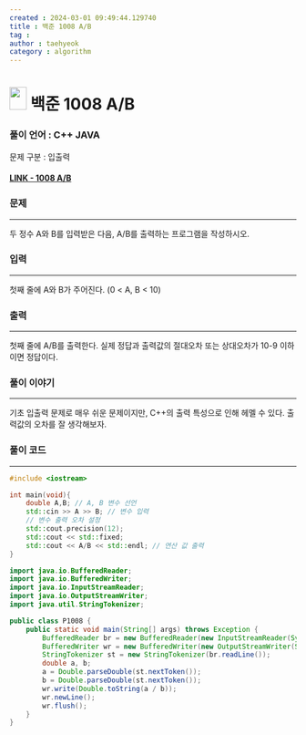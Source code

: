 ```yaml
---
created : 2024-03-01 09:49:44.129740
title : 백준 1008 A/B
tag : 
author : taehyeok
category : algorithm
---
```

# <img src="https://d2gd6pc034wcta.cloudfront.net/tier/1.svg" width="30" height="40"> 백준 1008 A/B

### 풀이 언어 : C++ JAVA

문제 구분 : 입출력
#### [LINK - 1008 A/B](https://www.acmicpc.net/problem/1008)

### 문제

<hr>

두 정수 A와 B를 입력받은 다음, A/B를 출력하는 프로그램을 작성하시오.

### 입력

<hr>

첫째 줄에 A와 B가 주어진다. (0 < A, B < 10)

### 출력

<hr>

첫째 줄에 A/B를 출력한다. 실제 정답과 출력값의 절대오차 또는 상대오차가 10-9 이하이면 정답이다.


### 풀이 이야기

<hr>

기초 입출력 문제로 매우 쉬운 문제이지만, C++의 출력 특성으로 인해 헤멜 수 있다. 출력값의 오차를 잘 생각해보자.

### 풀이 코드

<hr>


``` c++
#include <iostream>

int main(void){
    double A,B; // A, B 변수 선언
    std::cin >> A >> B; // 변수 입력
    // 변수 출력 오차 설정
    std::cout.precision(12);
    std::cout << std::fixed;
    std::cout << A/B << std::endl; // 연산 값 출력
}
```
```java
import java.io.BufferedReader;
import java.io.BufferedWriter;
import java.io.InputStreamReader;
import java.io.OutputStreamWriter;
import java.util.StringTokenizer;

public class P1008 {
    public static void main(String[] args) throws Exception {
        BufferedReader br = new BufferedReader(new InputStreamReader(System.in));
        BufferedWriter wr = new BufferedWriter(new OutputStreamWriter(System.out));
        StringTokenizer st = new StringTokenizer(br.readLine());
        double a, b;
        a = Double.parseDouble(st.nextToken());
        b = Double.parseDouble(st.nextToken());
        wr.write(Double.toString(a / b));
        wr.newLine();
        wr.flush();
    }
}
```
